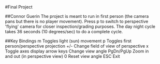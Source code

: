 #Final Project

##Connor Guerin
The project is meant to run in first person (the camera pans but there is no player movement). Press p to switch to perspective 'flying' camera for closer inspection/grading purposes. The day night cycle takes 36 seconds (10 degrees/sec) to do a complete cycle.

##Key Bindings
m          Toggles light (sun) movement
p          Toggles first person/perspective projection
+/-        Change field of view of perspective
x          Toggle axes display
arrow keys Change view angle
PgDn/PgUp  Zoom in and out (in perspective view)
0          Reset view angle
ESC        Exit

